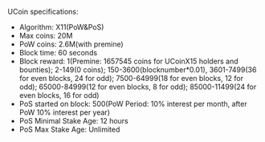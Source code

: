 UCoin specifications:
- Algorithm: X11(PoW&PoS)
- Max coins: 20M
- PoW coins: 2.6M(with premine)
- Block time: 60 seconds
- Block reward: 1(Premine: 1657545 coins for UCoinX15 holders and bounties); 2-149(0 coins); 150-3600(blocknumber*0.01), 3601-7499(36 for even blocks, 24 for odd); 7500-64999(18 for even blocks, 12 for odd); 65000-84999(12 for even blocks, 8 for odd); 85000-11499(24 for even blocks, 16 for odd)
- PoS started on block: 500(PoW Period: 10% interest per month, after PoW 10% interest per year)
- PoS Minimal Stake Age: 12 hours
- PoS Max Stake Age: Unlimited
